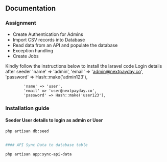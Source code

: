 ## Documentation

### Assignment

- Create Authentication for Admins
- Import CSV records into Database
- Read data from an API and populate the database
- Exception handling
- Create Jobs

Kindly follow the instructions below to install the laravel code
Login details after seeder
            'name' => 'admin',
            'email' => 'admin@nextpayday.co',
            'password' => Hash::make('admin123'),

            'name' => 'user',
            'email' => 'user@nextpayday.co',
            'password' => Hash::make('user123'),

### Installation guide

#### Seeder User details to login as admin or User

```bash
php artisan db:seed


#### API Sync Data to database table

php artisan app:sync-api-data 
